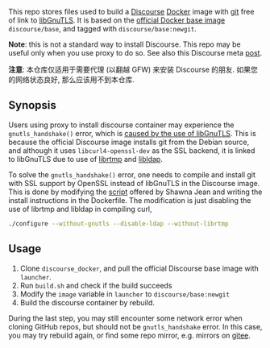 This repo stores files used to build a [Discourse](https://www.discourse.org/) [Docker](https://www.docker.com/) image with [git](https://git-scm.com/) free of link to [libGnuTLS](https://www.gnutls.org).
It is based on the [official Docker base image](https://hub.docker.com/r/discourse/base) `discourse/base`, and tagged with `discourse/base:newgit`.

**Note**: this is not a standard way to install Discourse.
This repo may be useful only when you use proxy to do so.
See also this Discourse meta [post](https://meta.discourse.org/t/change-path-to-git-executable-for-discourse-docker-install/189096?u=minyez).

**注意**: 本仓库仅适用于需要代理 (以翻越 GFW) 来安装 Discourse 的朋友.
如果您的网络状态良好, 那么应该用不到本仓库.

## Synopsis

Users using proxy to install discourse container may experience the `gnutls_handshake()` error,
which is [caused by the use of libGnuTLS](https://askubuntu.com/questions/186847/error-gnutls-handshake-failed-when-connecting-to-https-servers). This is because the official Discourse image installs git from the Debian source, and although it uses `libcurl4-openssl-dev` as the SSL backend, it is linked to libGnuTLS due to use of [librtmp](https://linux.die.net/man/3/librtmp) and [libldap](https://www.openldap.org/).

To solve the `gnutls_handshake()` error, one needs to compile and install git with SSL support by OpenSSL instead of libGnuTLS in the Discourse image. This is done by modifying the [script](https://gist.github.com/seveas/6a00d20aa40f9ca677c96eb44a6c5140) offered by Shawna Jean and writing the install instructions in the Dockerfile. The modification is just disabling the use of librtmp and libldap in compiling curl,

```bash
./configure --without-gnutls --disable-ldap --without-librtmp
```

## Usage

1. Clone `discourse_docker`, and pull the official Discourse base image with `launcher`.
1. Run `build.sh` and check if the build succeeds
1. Modify the  `image` variable in `launcher` to `discourse/base:newgit`
1. Build the discourse container by rebuild.

During the last step, you may still encounter some network error when cloning GitHub repos, but should not be `gnutls_handshake` error.
In this case, you may try rebuild again, or find some repo mirror, e.g. mirrors on [gitee](https://gitee.com).

